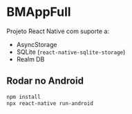 # BMAppFull

Projeto React Native com suporte a:

- AsyncStorage
- SQLite (`react-native-sqlite-storage`)
- Realm DB

## Rodar no Android

```bash
npm install
npx react-native run-android
```